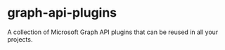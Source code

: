 # graph-api-plugins
A collection of Microsoft Graph API plugins that can be reused in all your projects.
